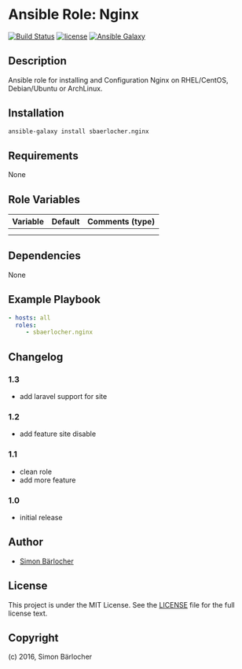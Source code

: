 # Ansible Role: Nginx

[![Build Status](https://travis-ci.org/sbaerlocher/ansible.nginx.svg?branch=master)](https://travis-ci.org/sbaerlocher/ansible.nginx) [![license](https://img.shields.io/github/license/mashape/apistatus.svg)](https://sbaerlo.ch/licence) [![Ansible Galaxy](http://img.shields.io/badge/ansible--galaxy-nginx-blue.svg)](https://galaxy.ansible.com/sbaerlocher/nginx)

## Description

Ansible role for installing and Configuration Nginx on RHEL/CentOS, Debian/Ubuntu or ArchLinux.

## Installation

```bash
ansible-galaxy install sbaerlocher.nginx
```

## Requirements

None

## Role Variables

| Variable             | Default     | Comments (type)                                   |
| :---                 | :---        | :---                                              |
| | | |
| | | |

## Dependencies

None

## Example Playbook

```yml
- hosts: all
  roles:
     - sbaerlocher.nginx
```

## Changelog

### 1.3

* add laravel support for site

### 1.2

* add feature site disable

### 1.1

* clean role
* add more feature

### 1.0

* initial release

## Author

* [Simon Bärlocher](https://sbaerlocher.ch)

## License

This project is under the MIT License. See the [LICENSE](https://sbaerlo.ch/licence) file for the full license text.

## Copyright

(c) 2016, Simon Bärlocher